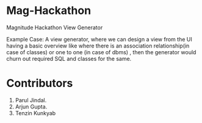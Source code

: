# Mag-Hackathon
Magnitude Hackathon View Generator

Example Case: 
A view generator, where we can design a view from the UI having a basic overview like where there is an association relationship(in case of classes) or one to one (in case  of dbms) , then the generator would churn out required SQL and classes for the same.

# Contributors 
1) Parul Jindal.
2) Arjun Gupta.
3) Tenzin Kunkyab
